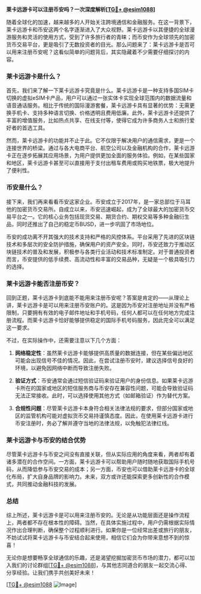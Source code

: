 **莱卡远游卡可以注册币安吗？一次深度解析[[TG💪+ @esim1088](https://t.me/s/esim1088)]**

随着全球化的加速，越来越多的人开始关注跨境通信和金融服务。在这一背景下，莱卡远游卡和币安这两个名字逐渐进入了大众视野。莱卡远游卡以其便捷的全球漫游服务和灵活的使用方式，受到了许多旅行者的青睐；而币安作为全球领先的加密货币交易平台，更是吸引了无数投资者的目光。那么问题来了：莱卡远游卡是否可以用来注册币安呢？这看似简单的问题背后，其实隐藏着不少需要仔细探讨的内容。

### 莱卡远游卡是什么？

首先，我们来了解一下莱卡远游卡究竟是什么。莱卡远游卡是一种支持多国SIM卡切换的虚拟eSIM卡产品，用户可以通过一张实体卡实现全球范围内的数据流量和语音通话服务。相比于传统的国际漫游套餐，莱卡远游卡具有显著的优势：无需更换手机卡、支持多种语言切换、价格透明且费用低廉。此外，莱卡远游卡还提供了丰富的增值服务，比如热点共享、在线支付等，使得它成为许多商务人士和旅行爱好者的首选工具。

然而，莱卡远游卡的功能并不止于此。它不仅限于解决用户的通信需求，更是一个连接世界的桥梁。通过与各大电商平台、航空公司以及金融机构的合作，莱卡远游卡正在逐步拓展其应用场景，为用户提供更加全面的服务体验。例如，在某些国家和地区，莱卡远游卡甚至可以直接用于支付出租车费用或购买地铁票，极大地提升了便利性。

### 币安是什么？

接下来，我们再来看看币安这家企业。币安成立于2017年，是一家总部位于马耳他的加密货币交易所。自成立以来，币安迅速崛起，成为了全球最大的加密货币交易平台之一。它的核心业务包括现货交易、期货合约、期权交易等多种金融衍生品，同时还推出了自己的稳定币BUSD，进一步巩固了市场地位。

币安的成功离不开其强大的技术支持和严格的风控体系。平台采用了先进的区块链技术和多层次的安全防护措施，确保用户的资产安全。同时，币安还致力于推动区块链技术的普及和发展，积极参与各类行业活动和技术标准制定。对于普通投资者而言，币安提供的低手续费、高流动性和丰富的交易品种，无疑是一个极具吸引力的选择。

### 莱卡远游卡能否注册币安？

回到正题，莱卡远游卡到底能不能用来注册币安呢？答案是肯定的——从理论上讲，莱卡远游卡是可以用来注册币安账户的。这是因为币安对注册地址并没有严格限制，只要拥有有效的电子邮件地址和手机号码，任何人都可以在任何地方完成注册流程。而莱卡远游卡恰好能够提供稳定的国际手机号码服务，因此完全可以满足这一要求。

不过，在实际操作中，还需要注意以下几个方面：

1. **网络稳定性**：虽然莱卡远游卡能够提供高质量的数据连接，但在某些偏远地区可能会出现信号不佳的情况。因此，在尝试注册币安时，建议选择信号良好的环境，以避免因网络中断而导致注册失败。

2. **验证方式**：币安通常会通过短信验证码来验证用户的身份信息。如果莱卡远游卡所在的国家或地区的短信服务商与币安存在兼容性问题，可能会导致验证码无法正常接收。此时，可以选择使用其他方式（如邮箱验证）作为替代方案。

3. **合规性问题**：尽管莱卡远游卡本身符合相关法律法规的要求，但部分国家或地区的监管机构可能对虚拟货币交易持谨慎态度。因此，在使用莱卡远游卡进行币安注册时，务必了解并遵守当地的法律法规，以免触犯法律红线。

### 莱卡远游卡与币安的结合优势

尽管莱卡远游卡与币安之间没有直接关联，但从实际应用的角度来看，两者却有着诸多潜在的合作空间。一方面，莱卡远游卡可以帮助用户随时随地获取国际手机号码，从而降低参与币安交易的成本；另一方面，币安也可以借助莱卡远游卡的全球化布局，扩大自身品牌的影响力。未来，双方或许还能探索更多创新性的合作模式，共同推动金融科技的发展。

### 总结

综上所述，莱卡远游卡是可以用来注册币安的。无论是从功能层面还是操作流程上，两者都不存在根本性的障碍。当然，在具体实施过程中，用户仍需根据实际情况作出合理判断，确保整个过程顺利进行。如果你是一位经常出差或旅行的朋友，不妨试试将莱卡远游卡与币安结合起来使用，相信它们会为你带来意想不到的惊喜！

无论你是想要畅享全球通信的乐趣，还是渴望挖掘加密货币市场的潜力，都可以加入我们的讨论群组[[TG💪+ @esim1088](https://t.me/s/esim1088)]，与其他志同道合的朋友一起交流心得、分享经验。让我们携手共创美好未来！

[[TG💪+ @esim1088](https://t.me/s/esim1088) ![Image](https://i.postimg.cc/4NQfJmqS/Snipaste-2025-05-13-00-14-12.png)]